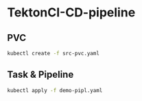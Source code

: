 # TektonCI-CD-pipeline

## PVC 
```bash
kubectl create -f src-pvc.yaml
```

## Task & Pipeline
```bash
kubectl apply -f demo-pipl.yaml
```


